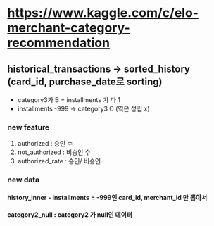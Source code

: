 # https://www.kaggle.com/c/elo-merchant-category-recommendation

## historical_transactions -> sorted_history (card_id, purchase_date로 sorting)
- category3가 B = installments 가 다 1
- installments -999 -> category3 C (역은 성립 x)

### new feature
1. authorized : 승인 수
2. not_authorized : 비승인 수
3. authorized_rate : 승인/ 비승인

### new data
#### history_inner - installments = -999인 card_id, merchant_id 만 뽑아서 
#### category2_null : category2 가 null인 데이터

